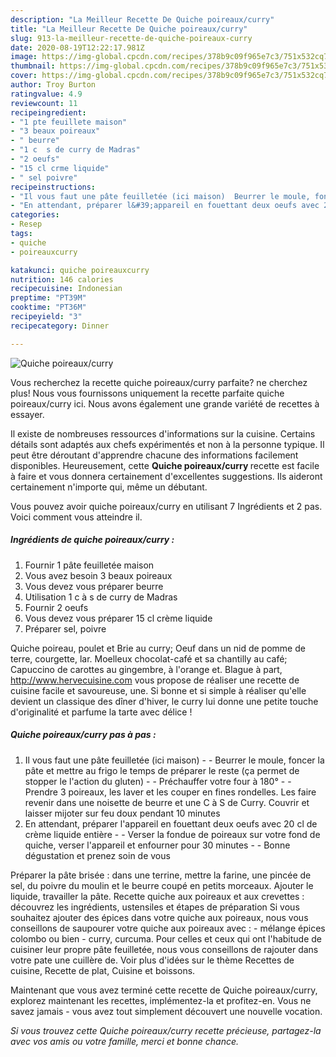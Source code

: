 ```yaml
---
description: "La Meilleur Recette De Quiche poireaux/curry"
title: "La Meilleur Recette De Quiche poireaux/curry"
slug: 913-la-meilleur-recette-de-quiche-poireaux-curry
date: 2020-08-19T12:22:17.981Z
image: https://img-global.cpcdn.com/recipes/378b9c09f965e7c3/751x532cq70/quiche-poireauxcurry-photo-principale-de-la-recette.jpg
thumbnail: https://img-global.cpcdn.com/recipes/378b9c09f965e7c3/751x532cq70/quiche-poireauxcurry-photo-principale-de-la-recette.jpg
cover: https://img-global.cpcdn.com/recipes/378b9c09f965e7c3/751x532cq70/quiche-poireauxcurry-photo-principale-de-la-recette.jpg
author: Troy Burton
ratingvalue: 4.9
reviewcount: 11
recipeingredient:
- "1 pte feuillete maison"
- "3 beaux poireaux"
- " beurre"
- "1 c  s de curry de Madras"
- "2 oeufs"
- "15 cl crme liquide"
- " sel poivre"
recipeinstructions:
- "Il vous faut une pâte feuilletée (ici maison)  Beurrer le moule, foncer la pâte et mettre au frigo le temps de préparer le reste (ça permet de stopper le l&#39;action du gluten)  Préchauffer votre four à 180°  Prendre 3 poireaux, les laver et les couper en fines rondelles. Les faire revenir dans une noisette de beurre et une C à S de Curry. Couvrir et laisser mijoter sur feu doux pendant 10 minutes"
- "En attendant, préparer l&#39;appareil en fouettant deux oeufs avec 20 cl de crème liquide entière  Verser la fondue de poireaux sur votre fond de quiche, verser l&#39;appareil et enfourner pour 30 minutes  Bonne dégustation et prenez soin de vous"
categories:
- Resep
tags:
- quiche
- poireauxcurry

katakunci: quiche poireauxcurry 
nutrition: 146 calories
recipecuisine: Indonesian
preptime: "PT39M"
cooktime: "PT36M"
recipeyield: "3"
recipecategory: Dinner

---
```



![Quiche poireaux/curry](https://img-global.cpcdn.com/recipes/378b9c09f965e7c3/751x532cq70/quiche-poireauxcurry-photo-principale-de-la-recette.jpg)

Vous recherchez la recette quiche poireaux/curry parfaite? ne cherchez plus! Nous vous fournissons uniquement la recette parfaite quiche poireaux/curry ici. Nous avons également une grande variété de recettes à essayer.

Il existe de nombreuses ressources d'informations sur la cuisine. Certains détails sont adaptés aux chefs expérimentés et non à la personne typique. Il peut être déroutant d'apprendre chacune des informations facilement disponibles. Heureusement, cette <strong> Quiche poireaux/curry </strong> recette est facile à faire et vous donnera certainement d'excellentes suggestions. Ils aideront certainement n'importe qui, même un débutant.

<!--inarticleads1-->

Vous pouvez avoir quiche poireaux/curry en utilisant 7 Ingrédients et 2 pas. Voici comment vous atteindre il.

##### Ingrédients de quiche poireaux/curry :

1. Fournir 1 pâte feuilletée maison
1. Vous avez besoin 3 beaux poireaux
1. Vous devez vous préparer  beurre
1. Utilisation 1 c à s de curry de Madras
1. Fournir 2 oeufs
1. Vous devez vous préparer 15 cl crème liquide
1. Préparer  sel, poivre


Quiche poireau, poulet et Brie au curry; Oeuf dans un nid de pomme de terre, courgette, lar. Moelleux chocolat-café et sa chantilly au café; Capuccino de carottes au gingembre, à l&#39;orange et. Blague à part, http://www.hervecuisine.com vous propose de réaliser une recette de cuisine facile et savoureuse, une. Si bonne et si simple à réaliser qu&#39;elle devient un classique des dîner d&#39;hiver, le curry lui donne une petite touche d&#39;originalité et parfume la tarte avec délice ! 

<!--inarticleads2-->

##### Quiche poireaux/curry pas à pas :

1. Il vous faut une pâte feuilletée (ici maison) -  - Beurrer le moule, foncer la pâte et mettre au frigo le temps de préparer le reste (ça permet de stopper le l&#39;action du gluten) -  - Préchauffer votre four à 180° -  - Prendre 3 poireaux, les laver et les couper en fines rondelles. Les faire revenir dans une noisette de beurre et une C à S de Curry. Couvrir et laisser mijoter sur feu doux pendant 10 minutes
1. En attendant, préparer l&#39;appareil en fouettant deux oeufs avec 20 cl de crème liquide entière -  - Verser la fondue de poireaux sur votre fond de quiche, verser l&#39;appareil et enfourner pour 30 minutes -  - Bonne dégustation et prenez soin de vous


Préparer la pâte brisée : dans une terrine, mettre la farine, une pincée de sel, du poivre du moulin et le beurre coupé en petits morceaux. Ajouter le liquide, travailler la pâte. Recette quiche aux poireaux et aux crevettes : découvrez les ingrédients, ustensiles et étapes de préparation Si vous souhaitez ajouter des épices dans votre quiche aux poireaux, nous vous conseillons de saupourer votre quiche aux poireaux avec : - mélange épices colombo ou bien - curry, curcuma. Pour celles et ceux qui ont l&#39;habitude de cuisiner leur propre pâte feuilletée, nous vous conseillons de rajouter dans votre pate une cuillère de. Voir plus d&#39;idées sur le thème Recettes de cuisine, Recette de plat, Cuisine et boissons. 

<!--inarticleads1-->

<p>
Maintenant que vous avez terminé cette recette de Quiche poireaux/curry, explorez maintenant les recettes, implémentez-la et profitez-en. Vous ne savez jamais - vous avez tout simplement découvert une nouvelle vocation.
</p>

<p>
<i>Si vous trouvez cette Quiche poireaux/curry recette précieuse, partagez-la avec vos amis ou votre famille, merci et bonne chance.</i>
</p>
